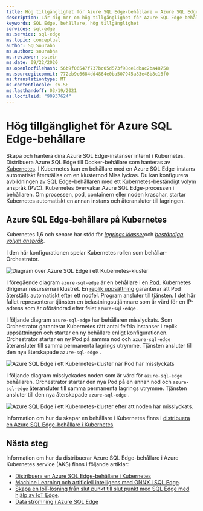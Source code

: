 ```yaml
---
title: Hög tillgänglighet för Azure SQL Edge-behållare – Azure SQL Edge
description: Lär dig mer om hög tillgänglighet för Azure SQL Edge-behållare
keywords: SQL Edge, behållare, hög tillgänglighet
services: sql-edge
ms.service: sql-edge
ms.topic: conceptual
author: SQLSourabh
ms.author: sourabha
ms.reviewer: sstein
ms.date: 09/22/2020
ms.openlocfilehash: 56b9f06547f737bc05d573f98ce1dbac2ba48758
ms.sourcegitcommit: 772eb9c6684dd4864e0ba507945a83e48b8c16f0
ms.translationtype: MT
ms.contentlocale: sv-SE
ms.lasthandoff: 03/19/2021
ms.locfileid: "90937624"
---
```

# <a name="high-availability-for-azure-sql-edge-containers"></a>Hög tillgänglighet för Azure SQL Edge-behållare

Skapa och hantera dina Azure SQL Edge-instanser internt i Kubernetes. Distribuera Azure SQL Edge till Docker-behållare som hanteras av [Kubernetes](https://kubernetes.io/). I Kubernetes kan en behållare med en Azure SQL Edge-instans automatiskt återställas om en klusternod Miss lyckas. Du kan konfigurera avbildningen av SQL Edge-behållaren med ett Kubernetes-beständigt volym anspråk (PVC). Kubernetes övervakar Azure SQL Edge-processen i behållaren. Om processen, pod, containern eller noden kraschar, startar Kubernetes automatiskt en annan instans och återansluter till lagringen.

## <a name="azure-sql-edge-containers-on-kubernetes"></a>Azure SQL Edge-behållare på Kubernetes

Kubernetes 1,6 och senare har stöd för [*lagrings klasser*](https://kubernetes.io/docs/concepts/storage/storage-classes/)och [*beständiga volym anspråk*](https://kubernetes.io/docs/concepts/storage/storage-classes/#persistentvolumeclaims).

I den här konfigurationen spelar Kubernetes rollen som behållar-Orchestrator. 

![Diagram över Azure SQL Edge i ett Kubernetes-kluster](media/deploy-kubernetes/kubernetes-sql-edge.png)

I föregående diagram `azure-sql-edge` är en behållare i en [Pod](https://kubernetes.io/docs/concepts/workloads/pods/pod/). Kubernetes dirigerar resurserna i klustret. En [replik uppsättning](https://kubernetes.io/docs/concepts/workloads/controllers/replicaset/) garanterar att Pod återställs automatiskt efter ett nodfel. Program ansluter till tjänsten. I det här fallet representerar tjänsten en belastningsutjämnare som är värd för en IP-adress som är oförändrad efter felet `azure-sql-edge` .

I följande diagram `azure-sql-edge` har behållaren misslyckats. Som Orchestrator garanterar Kubernetes rätt antal felfria instanser i replik uppsättningen och startar en ny behållare enligt konfigurationen. Orchestrator startar en ny Pod på samma nod och `azure-sql-edge` återansluter till samma permanenta lagrings utrymme. Tjänsten ansluter till den nya återskapade `azure-sql-edge` .

![Azure SQL Edge i ett Kubernetes-kluster när Pod har misslyckats](media/deploy-kubernetes/kubernetes-sql-edge-after-pod-fail.png)

I följande diagram misslyckades noden som är värd för `azure-sql-edge` behållaren. Orchestrator startar den nya Pod på en annan nod och `azure-sql-edge` återansluter till samma permanenta lagrings utrymme. Tjänsten ansluter till den nya återskapade `azure-sql-edge` .

![Azure SQL Edge i ett Kubernetes-kluster efter att noden har misslyckats](media/deploy-kubernetes/kubernetes-sql-edge-after-node-fail.png).

Information om hur du skapar en behållare i Kubernetes finns i [distribuera en Azure SQL Edge-behållare i Kubernetes](deploy-Kubernetes.md)

## <a name="next-steps"></a>Nästa steg

Information om hur du distribuerar Azure SQL Edge-behållare i Azure Kubernetes service (AKS) finns i följande artiklar:
- [Distribuera en Azure SQL Edge-behållare i Kubernetes](deploy-Kubernetes.md)
- [Machine Learning och artificiell intelligens med ONNX i SQL Edge](onnx-overview.md).
- [Skapa en IoT-lösning från slut punkt till slut punkt med SQL Edge med hjälp av IoT Edge](tutorial-deploy-azure-resources.md).
- [Data strömning i Azure SQL Edge](stream-data.md)